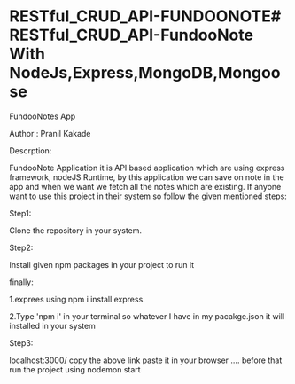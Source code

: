 # RESTful_CRUD_API-FUNDOONOTE# RESTful_CRUD_API-FundooNote With NodeJs,Express,MongoDB,Mongoose

FundooNotes App

Author : Pranil Kakade

Descrption:

FundooNote Application it is API based application which are using express framework, nodeJS Runtime,
by this application we can save on note in the app and when we want we fetch all the notes which are 
existing. If anyone want to use this project in their system so follow the given mentioned steps:

Step1:

Clone the repository in your system.

Step2:

Install given npm packages in your project to run it 

finally:

1.exprees using npm i install express.

2.Type 'npm i' in your terminal so whatever I have in my 
pacakge.json it will installed in your system

Step3:

localhost:3000/
copy the above link paste it in your browser .... before that run the project using nodemon start

